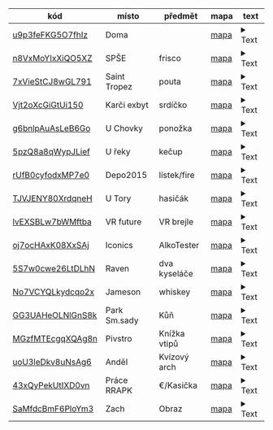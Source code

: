 kód | místo | předmět | mapa | text 
--- | --- | --- | --- | --- 
[u9p3feFKG5O7fhIz](https://stopymt.xyz/u9p3feFKG5O7fhIz) | Doma |  | [mapa](https://goo.gl/maps/AtPScojmY5NkPdQZ6) | <details><summary>Text</summary><h2>Před dávnými časy, v předaleké galaxii… </h2><br> <br> Jsi oslavil 30 let. Tedy.. jsme oslavili, abych byl přesný. Víš, já jsem tebou. Ano, mluvím k tobě ze vzdálené budoucnosti. Tobě před nedávnem bylo 30 let a já oslavil 142. <br> <br> Dnešní den však kriticky ovlivní to, jakým způsobem bude náš život pokračovat dál. <br> Je nutné, abys až do poslední chvíle následoval mé instrukce.. <br><br> Při svých mezigalaktických velvyslaneckých cestách jsem narazil na červí díru, která mě unesla do víru času. To způsobilo řadu časových anomálií, které se zhmotňují jako předměty spjaté s naším životem, a to právě dnes, 7.5.2023. <br> <br> Od tebe potřebuji abys šel po stopě těchto anomálií a pomohl mi uniknout jejich zajištěním. Časové kontinuum mi bohužel dovolí nahlédnout do minulosti jen ve velmi omezeném režimu. Vidím jen fragmenty události, související s danou anomálií. Budeš si muset v řadě situací umět poradit a vzpomínat na naši společnou minulost. <br> <br> U každého předmětu, který najdeš, nalezneš QR kód, jehož načtením budu schopný anomálii identifikovat, zajistit a poslat ti nápovědu k dalšímu předmětu. Musíš najít a vyřešit všechny nápovědy, jinak je naše existence, rodina i kariéra, odsouzena k zániku. <br> <br> Pokud už opravdu bude hrozit že další časovou anomálii nenajdeš, je u každé z nich k dispozici poslední známá časoprostorová souřadnice. Ale kde je v tom pak zábava? Neboj se ale kromě popisu používat i obrázkové nápovědy které ti pomocí časového vortexu budu posílat. <br> <h2> Prosím pomoz mi, mladý Mitchi, jsi naše jediná naděje.</h2></details>
[n8VxMoYIxXiQO5XZ](https://stopymt.xyz/n8VxMoYIxXiQO5XZ) | SPŠE | frisco | [mapa](https://goo.gl/maps/c4hDHpWrwXES2YRf8) | <details><summary>Text</summary>První předmět se nachází poblíž naší alma mater, kolébky našich prvních vědomostí o požití alkoholu. <br> Škola života, která ti ukázala, co je správné a co je špatné. Škola, která tě inspirovala k činům, kterých bys bez alkoholu v krvi nikdy nebyl schopen. <br> Samotný předmět potom sice není oficiální školní pomůcka, nicméně nás provázel celou dobu studia a stál nás nejednu stravenku.</details>
[7xVieStCJ8wGL791](https://stopymt.xyz/7xVieStCJ8wGL791) | Saint Tropez | pouta | [mapa](https://goo.gl/maps/FAkiUrmNQi7n4Xy68) | <details><summary>Text</summary>Druhá anomálie není tak zřetelná, vidím pouze samé problémy. Problémy se zapíjením, zákonem, zobrazováním, zpožděním, záškoláctvím.</details>
[Vjt2oXcGiGtUi150](https://stopymt.xyz/Vjt2oXcGiGtUi150) | Karči exbyt | srdíčko | [mapa](https://goo.gl/maps/4RFCf4KUbotTS1xG6) | <details><summary>Text</summary>Dovolím si trochu básnit.. Jak totiž víš, jsme velcí romantikové. <br> Když muž se ženou snídá, láska v bytě roztahuje svá křídla. Další zastávka je první byt, kde se vážný vztah začal dít.</details>
[g6bnlpAuAsLeB6Go](https://stopymt.xyz/g6bnlpAuAsLeB6Go) | U Chovky | ponožka | [mapa](https://goo.gl/maps/tLF9kGCab4KqvMKc6) | <details><summary>Text</summary>Předmět se tentokrát zatoulal na dost pozoruhodné místo. <br> Poprvé jsme zde objevovali nové světy ať již na gauči, nebo na podložce na yogu. Přečkali jsme zde naši první (ale bohužel zdaleka ne poslední) pandemii. A okusili nejeden kouzelný nápoj.</details>
[5pzQ8a8qWypJLief](https://stopymt.xyz/5pzQ8a8qWypJLief) | U řeky | kečup | [mapa](https://goo.gl/maps/LuRWwe38jkGVWAcT9) | <details><summary>Text</summary>Musíš si pospíšit! Jde nám o čas! Anomálie plave po proudu řeky pryč! Už se nám jednou povedlo jí chytit. Vem si na pomoc alespoň klacek. Zvládneš to i tentokrát!</details>
[rUfB0cyfodxMP7e0](https://stopymt.xyz/rUfB0cyfodxMP7e0) | Depo2015 | lístek/fire | [mapa](https://goo.gl/maps/SBnRgbcoQohe8fVQ7) | <details><summary>Text</summary>Další zastávka sice není zastávkou v pravém slova smyslu, ale s dopravními prostředky je úzce spojená. Taky s ohněm, hudbou, jídlem, a kradenými slunečníky. Samotná anomálie je ve tvém čase již osm let stará, ale těch pár vzpomínek které nám přinesla si pamatujeme dodnes. Její nynější lokace je nejasná, jediné co slyším je: “Jakou dělám atmosféru?!”</details>
[TJVJENY80XrdqneH](https://stopymt.xyz/TJVJENY80XrdqneH) | U Tory | hasičák | [mapa](https://goo.gl/maps/yuavHrG2XqV9dUmv5) | <details><summary>Text</summary>Opět mě přepadá lehká nostalgie. <br> Žil jsi zde s tím nejlepším člověkem, s tvým nejbližším kamarádem.. nechť mu je země lehká. Chodili jsme spolu statečně na pivo ještě dalších sto let.. Kdyby jsi u sebe měl další hledaný předmět, mohl tu klidně ještě dalších sto být a ne umřít v protější budově.</details>
[lvEXSBLw7bWMftba](https://stopymt.xyz/lvEXSBLw7bWMftba) | VR future | VR brejle | [mapa](https://goo.gl/maps/xKHu18gAAfQ68e4D9) | <details><summary>Text</summary>Další anomálie je poněkud matoucí. Vypadá to, že jsme navštívili vesmír, divoký západ, i postapokalyptický svět během několika minut. A to jen díky předmětu, který je nyní vyvržen z proudu času na schody poblíž.</details>
[oj7ocHAxK08XxSAj](https://stopymt.xyz/oj7ocHAxK08XxSAj) | Iconics | AlkoTester | [mapa](https://goo.gl/maps/1hzCxRf3E38D2qa7A) | <details><summary>Text</summary>Další místo bylo jedno z mnoha pracovních míst, kterými jsme si prošli. <br> Už si ani nevzpomínám, jak se ta díra jmenovala. Vím ale, že jsme tam chodili na nějaký testování. Asi testování na drogy nebo něco podobného. <br> Snad si vzpomeneš. Anomálie je s povahou tvé pozice v této zapamatování nehodném jobu spojena.</details>
[5S7w0cwe26LtDLhN](https://stopymt.xyz/5S7w0cwe26LtDLhN) | Raven | dva kyseláče | [mapa](https://goo.gl/maps/CRvrjudo3r4wm3vL7) | <details><summary>Text</summary>„Proroku,“ dím, „mene tekel, ať jsi pták a nebo z pekel, <br> synu podsvětí, a přece proroku, pojď hádat mně – <br> statečně, byť opuštěný, žiji zaklet v této zemi, <br> dům mám hrůzou obklíčený, zda tvá věštba uhádne, <br> zdali najdu balzám v smrti, zda tvá věštba uhádne“ – <br> Havran dí: „Už víckrát ne.“ <br> <br> A přec zde vězíš, čumě do papíru, <br> <br> Zoufaje, hledáš tu správnou míru. <br> Pěna bílá, tělo tmavé, <br> Havran kouká, pivo klame. <br> Večer za večerem, kolik rán přišlo bylo bez nocí! <br> Hleděl jsi tu na dno sklínky, pln opilých bezmocí. <br> Pivo zkyslé, ovocné, tak vydej se vstříc zábavě: <br> Havran dí: „Tak dáme dvě?.“</details>
[No7VCYQLkydcqo2x](https://stopymt.xyz/No7VCYQLkydcqo2x) | Jameson | whiskey | [mapa](https://goo.gl/maps/xGXTX7fcbEtuaftJ9) | <details><summary>Text</summary>Ačkoliv jsi v nedávné době navštívil hlavní město whiskey, několik, mnoho, možná stovky večerů jsme předtím slavili irsko v jiném lokále. Přišel čas kdy i já začal vypadat jako Billy Gibbons.</details>
[GG3UAHeOLNlGnS8k](https://stopymt.xyz/GG3UAHeOLNlGnS8k) | Park Sm.sady | Kůň | [mapa](https://goo.gl/maps/xCQ6KmkxaUSwD8YB6) | <details><summary>Text</summary>Vidím zvíře veliké jehož ohon branky se bude dotýkat! Také vidím černobílý film, ačkoliv ho neslyším, protože nemám patřičné vybavení. Myslím, že někdo někoho vraždí? Proč se tedy ale smějeme? Také vidím park a další spoustu alkoholu, obzvlášť během teplých letních dnů.</details>
[MGzfMTEcgqXQAg8n](https://stopymt.xyz/MGzfMTEcgqXQAg8n) | Pivstro | Knížka vtipů | [mapa](https://goo.gl/maps/spob3TjnXK7eGqxs7) | <details><summary>Text</summary>Zahlédl jsem další fragment události ale musím říct, že tenhle opravdu extra nedává smysl. <br> Rizoto? <br> Heligón? <br> Suterén?! <br> Vidím hodně piva, tolik piva, že se rozlilo i přes celý název. <br> Vidím taky celkem nedávnou událost, kdy má další, velmi blízká kamarádka, opět, po mnoha a mnoha letech, zkoušela vyprávět vtip. <br> <br> Do dnes kvůli tomu koktá. <br> Kdyby jsem jen tenkrát u sebe měl předmět který teď hledáš, mohla se tomuto osudu vyhnout.</details>
[uoU3leDkv8uNsAg6](https://stopymt.xyz/uoU3leDkv8uNsAg6) | Anděl | Kvízový arch | [mapa](https://goo.gl/maps/6itMN7PZkf32kSQJ8) | <details><summary>Text</summary>Další lokace je opět opředena spoustou otázek! Například.: <ol> <li> Která česká osobnost ve středu dopoledne představila svůj oficiální portrét? </li><li> Interpret a název písně  (po půl bodu)? </li><li> Za který tým NHL hrál v letech 1977-1982 čechoslovák Václav Nedomanský? </li><li> Co označuje latinský výraz gloriola? </li><li> Jak se nyní jmenuje stanice metra v Praze, která se dříve jmenovala Moskevská? </li><li> Který podnik spojují všechny předchozí odpovědi? (za bonusovou anomálii navíc). <li></ol></details>
[43xQyPekUtIXD0vn](https://stopymt.xyz/43xQyPekUtIXD0vn) | Práce RRAPK | €/Kasička | [mapa](https://goo.gl/maps/N25S2G8PpwZAPTLh9) | <details><summary>Text</summary>Další anomálie a další zaměstnání, které nám pomohlo na cestě životem nejen pracovními zkušenostmi. Dřív než jsme zabezpečovali meziplanetární dotace, získávali jsme zkušenosti takzvaně “od podlahy”, respektive od chodníků. <br> Ačkoliv dnes už se místo hledaného předmětu používá pouze mitchcoin, v době kdy jsi zde trávil čas by se ti určitě hodil.</details>
[SaMfdcBmF6PloYm3](https://stopymt.xyz/SaMfdcBmF6PloYm3) | Zach | Obraz | [mapa](https://goo.gl/maps/zQLF45PrTaLCi2xL8) | <details><summary>Text</summary>Poslední místo mám trochu v <i>mlze</i>, možná hlavně proto, co se stane dnes večer. Nicméně cítím že moje <i>Zách</i>rana je blízko. <br> Více ti opravdu nemohu pomoci, otevři si rovnou obrázek nápovědy, který ti letí časovým vortexem.</details>

